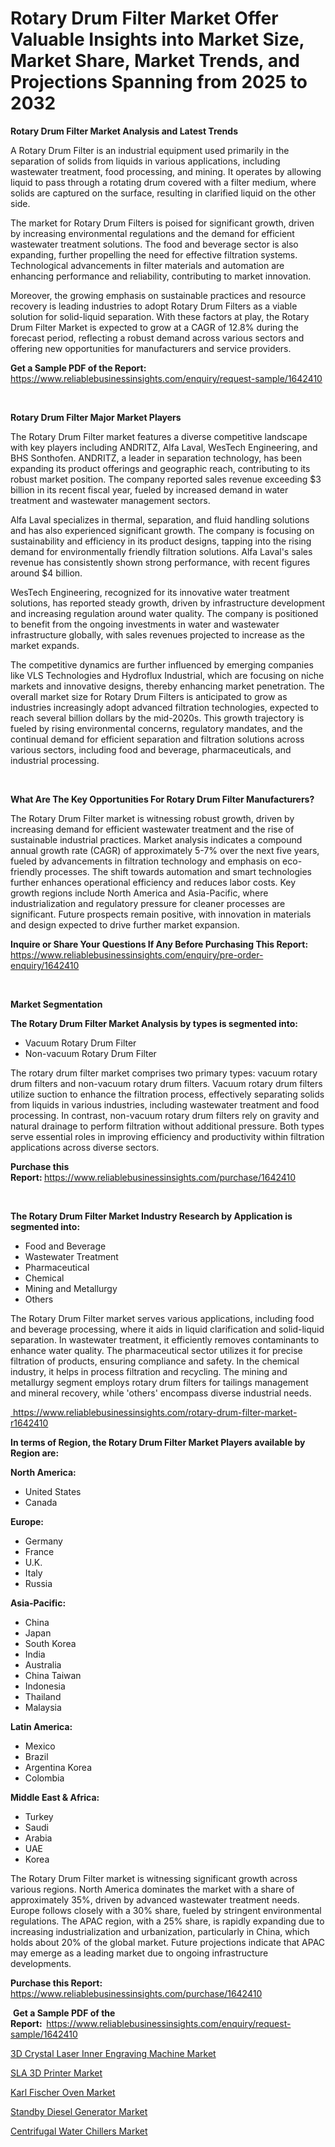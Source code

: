 <p><h1>Rotary Drum Filter Market Offer Valuable Insights into Market Size, Market Share, Market Trends, and Projections Spanning from 2025 to 2032</h1></p><p><strong>Rotary Drum Filter Market Analysis and Latest Trends</strong></p>
<p><p>A Rotary Drum Filter is an industrial equipment used primarily in the separation of solids from liquids in various applications, including wastewater treatment, food processing, and mining. It operates by allowing liquid to pass through a rotating drum covered with a filter medium, where solids are captured on the surface, resulting in clarified liquid on the other side.</p><p>The market for Rotary Drum Filters is poised for significant growth, driven by increasing environmental regulations and the demand for efficient wastewater treatment solutions. The food and beverage sector is also expanding, further propelling the need for effective filtration systems. Technological advancements in filter materials and automation are enhancing performance and reliability, contributing to market innovation.</p><p>Moreover, the growing emphasis on sustainable practices and resource recovery is leading industries to adopt Rotary Drum Filters as a viable solution for solid-liquid separation. With these factors at play, the Rotary Drum Filter Market is expected to grow at a CAGR of 12.8% during the forecast period, reflecting a robust demand across various sectors and offering new opportunities for manufacturers and service providers.</p></p>
<p><strong>Get a Sample PDF of the Report:&nbsp;</strong> <a href="https://www.reliablebusinessinsights.com/enquiry/request-sample/1642410?utm_campaign=1873&utm_medium=2&utm_source=Github&utm_content=ia&utm_term=22022025&utm_id=rotary-drum-filter">https://www.reliablebusinessinsights.com/enquiry/request-sample/1642410</a></p>
<p>&nbsp;</p>
<p><strong>Rotary Drum Filter Major Market Players</strong></p>
<p><p>The Rotary Drum Filter market features a diverse competitive landscape with key players including ANDRITZ, Alfa Laval, WesTech Engineering, and BHS Sonthofen. ANDRITZ, a leader in separation technology, has been expanding its product offerings and geographic reach, contributing to its robust market position. The company reported sales revenue exceeding $3 billion in its recent fiscal year, fueled by increased demand in water treatment and wastewater management sectors.</p><p>Alfa Laval specializes in thermal, separation, and fluid handling solutions and has also experienced significant growth. The company is focusing on sustainability and efficiency in its product designs, tapping into the rising demand for environmentally friendly filtration solutions. Alfa Laval's sales revenue has consistently shown strong performance, with recent figures around $4 billion.</p><p>WesTech Engineering, recognized for its innovative water treatment solutions, has reported steady growth, driven by infrastructure development and increasing regulation around water quality. The company is positioned to benefit from the ongoing investments in water and wastewater infrastructure globally, with sales revenues projected to increase as the market expands.</p><p>The competitive dynamics are further influenced by emerging companies like VLS Technologies and Hydroflux Industrial, which are focusing on niche markets and innovative designs, thereby enhancing market penetration. The overall market size for Rotary Drum Filters is anticipated to grow as industries increasingly adopt advanced filtration technologies, expected to reach several billion dollars by the mid-2020s. This growth trajectory is fueled by rising environmental concerns, regulatory mandates, and the continual demand for efficient separation and filtration solutions across various sectors, including food and beverage, pharmaceuticals, and industrial processing.</p></p>
<p>&nbsp;</p>
<p><strong>What Are The Key Opportunities For Rotary Drum Filter Manufacturers?</strong></p>
<p><p>The Rotary Drum Filter market is witnessing robust growth, driven by increasing demand for efficient wastewater treatment and the rise of sustainable industrial practices. Market analysis indicates a compound annual growth rate (CAGR) of approximately 5-7% over the next five years, fueled by advancements in filtration technology and emphasis on eco-friendly processes. The shift towards automation and smart technologies further enhances operational efficiency and reduces labor costs. Key growth regions include North America and Asia-Pacific, where industrialization and regulatory pressure for cleaner processes are significant. Future prospects remain positive, with innovation in materials and design expected to drive further market expansion.</p></p>
<p><strong>Inquire or Share Your Questions If Any Before Purchasing This Report:</strong> <a href="https://www.reliablebusinessinsights.com/enquiry/pre-order-enquiry/1642410?utm_campaign=1873&utm_medium=2&utm_source=Github&utm_content=ia&utm_term=22022025&utm_id=rotary-drum-filter">https://www.reliablebusinessinsights.com/enquiry/pre-order-enquiry/1642410</a></p>
<p>&nbsp;</p>
<p><strong>Market Segmentation</strong></p>
<p><strong>The Rotary Drum Filter Market Analysis by types is segmented into:</strong></p>
<p><ul><li>Vacuum Rotary Drum Filter</li><li>Non-vacuum Rotary Drum Filter</li></ul></p>
<p><p>The rotary drum filter market comprises two primary types: vacuum rotary drum filters and non-vacuum rotary drum filters. Vacuum rotary drum filters utilize suction to enhance the filtration process, effectively separating solids from liquids in various industries, including wastewater treatment and food processing. In contrast, non-vacuum rotary drum filters rely on gravity and natural drainage to perform filtration without additional pressure. Both types serve essential roles in improving efficiency and productivity within filtration applications across diverse sectors.</p></p>
<p><strong>Purchase this Report:&nbsp;</strong><a href="https://www.reliablebusinessinsights.com/purchase/1642410?utm_campaign=1873&utm_medium=2&utm_source=Github&utm_content=ia&utm_term=22022025&utm_id=rotary-drum-filter">https://www.reliablebusinessinsights.com/purchase/1642410</a></p>
<p>&nbsp;</p>
<p><strong>The Rotary Drum Filter Market Industry Research by Application is segmented into:</strong></p>
<p><ul><li>Food and Beverage</li><li>Wastewater Treatment</li><li>Pharmaceutical</li><li>Chemical</li><li>Mining and Metallurgy</li><li>Others</li></ul></p>
<p><p>The Rotary Drum Filter market serves various applications, including food and beverage processing, where it aids in liquid clarification and solid-liquid separation. In wastewater treatment, it efficiently removes contaminants to enhance water quality. The pharmaceutical sector utilizes it for precise filtration of products, ensuring compliance and safety. In the chemical industry, it helps in process filtration and recycling. The mining and metallurgy segment employs rotary drum filters for tailings management and mineral recovery, while 'others' encompass diverse industrial needs.</p></p>
<p><a href="https://www.reliablebusinessinsights.com/rotary-drum-filter-market-r1642410?utm_campaign=1873&utm_medium=2&utm_source=Github&utm_content=ia&utm_term=22022025&utm_id=rotary-drum-filter">&nbsp;https://www.reliablebusinessinsights.com/rotary-drum-filter-market-r1642410</a></p>
<p><strong>In terms of Region, the Rotary Drum Filter Market Players available by Region are:</strong></p>
<p>
    <p> <strong> North America: </strong>
        <ul>
            <li>United States</li>
            <li>Canada</li>
        </ul>
        </p> 
    <p> <strong> Europe: </strong>
        <ul>
            <li>Germany</li>
            <li>France</li>
            <li>U.K.</li>
            <li>Italy</li>
            <li>Russia</li>
        </ul>
        </p> 
    <p> <strong> Asia-Pacific: </strong>
        <ul>
            <li>China</li>
            <li>Japan</li>
            <li>South Korea</li>
            <li>India</li>
            <li>Australia</li>
            <li>China Taiwan</li>
            <li>Indonesia</li>
            <li>Thailand</li>
            <li>Malaysia</li>
        </ul>
        </p> 
    <p> <strong> Latin America: </strong>
        <ul>
            <li>Mexico</li>
            <li>Brazil</li>
            <li>Argentina Korea</li>
            <li>Colombia</li>
        </ul>
        </p> 
    <p> <strong> Middle East & Africa: </strong>
        <ul>
            <li>Turkey</li>
            <li>Saudi</li>
            <li>Arabia</li>
            <li>UAE</li>
            <li>Korea</li>
        </ul>
    </p>
    </p>
<p><p>The Rotary Drum Filter market is witnessing significant growth across various regions. North America dominates the market with a share of approximately 35%, driven by advanced wastewater treatment needs. Europe follows closely with a 30% share, fueled by stringent environmental regulations. The APAC region, with a 25% share, is rapidly expanding due to increasing industrialization and urbanization, particularly in China, which holds about 20% of the global market. Future projections indicate that APAC may emerge as a leading market due to ongoing infrastructure developments.</p></p>
<p><strong>Purchase this Report: </strong><a href="https://www.reliablebusinessinsights.com/purchase/1642410?utm_campaign=1873&utm_medium=2&utm_source=Github&utm_content=ia&utm_term=22022025&utm_id=rotary-drum-filter">https://www.reliablebusinessinsights.com/purchase/1642410</a></p>
<p>&nbsp;<strong>Get a Sample PDF of the Report:&nbsp;&nbsp;</strong><a href="https://www.reliablebusinessinsights.com/enquiry/request-sample/1642410?utm_campaign=1873&utm_medium=2&utm_source=Github&utm_content=ia&utm_term=22022025&utm_id=rotary-drum-filter">https://www.reliablebusinessinsights.com/enquiry/request-sample/1642410</a></p>
<p><strong></strong></p>
<p><p><a href="https://github.com/lanuskarnajc/Market-Research-Report-List-1/blob/main/3d-crystal-laser-inner-engraving-machine-market.md?utm_campaign=1873&utm_medium=2&utm_source=Github&utm_content=ia&utm_term=22022025&utm_id=rotary-drum-filter">3D Crystal Laser Inner Engraving Machine Market</a></p><p><a href="https://github.com/danyraelrwsh/Market-Research-Report-List-1/blob/main/sla-3d-printer-market.md?utm_campaign=1873&utm_medium=2&utm_source=Github&utm_content=ia&utm_term=22022025&utm_id=rotary-drum-filter">SLA 3D Printer Market</a></p><p><a href="https://github.com/shirlantosx7/Market-Research-Report-List-1/blob/main/karl-fischer-oven-market.md?utm_campaign=1873&utm_medium=2&utm_source=Github&utm_content=ia&utm_term=22022025&utm_id=rotary-drum-filter">Karl Fischer Oven Market</a></p><p><a href="https://github.com/styeslobann2/Market-Research-Report-List-1/blob/main/standby-diesel-generator-market.md?utm_campaign=1873&utm_medium=2&utm_source=Github&utm_content=ia&utm_term=22022025&utm_id=rotary-drum-filter">Standby Diesel Generator Market</a></p><p><a href="https://github.com/laatzdubosom/Market-Research-Report-List-1/blob/main/centrifugal-water-chillers-market.md?utm_campaign=1873&utm_medium=2&utm_source=Github&utm_content=ia&utm_term=22022025&utm_id=rotary-drum-filter">Centrifugal Water Chillers Market</a></p></p>